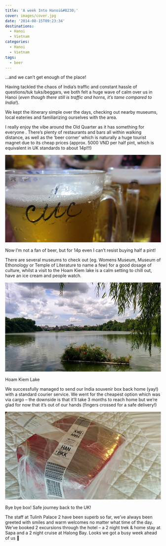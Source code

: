 ```yaml
---
title: 'A week Into Hanoi&#8230;'
cover: images/cover.jpg
date: '2014-08-15T09:23:34'
destinations:
  - Hanoi
  - Vietnam
categories:
  - Hanoi
  - Vietnam
tags:
  - beer
---
```

…and we can’t get enough of the place!

Having tackled the chaos of India’s traffic and constant hassle of questions/tuk tuks/beggars, we both felt a huge wave of calm over us in Hanoi (_even though there still is traffic and horns, it’s tame compared to India!_).

We kept the itinerary simple over the days, checking out nearby museums, local eateries and familiarizing ourselves with the area.

I really enjoy the vibe around the Old Quarter as it has something for everyone . There’s plenty of restaurants and bars all within walking distance, as well as the ‘beer corner’ which is naturally a huge tourist magnet due to its cheap prices (approx. 5000 VND per half pint, which is equivalent in UK standards to about 14p!!!)

![](images/IMG_4268.jpg)

Now I’m not a fan of beer, but for 14p even I can’t resist buying half a pint!

There are several museums to check out (eg. Womens Museum, Museum of Ethonology or Temple of Literature to name a few) for a good dosage of culture, whilst a visit to the Hoam Kiem lake is a calm setting to chill out, have an ice cream and people watch.

![](images/IMG_20140811_142358.jpg)

Hoam Kiem Lake

We successfully managed to send our India souvenir box back home (yay!) with a standard courier service. We went for the cheapest option which was via cargo – the downside is that it’ll take 3 months to reach home but we’re glad for now that it’s out of our hands (fingers crossed for a safe delivery!)

![](images/IMG_20140809_114848.jpg)

Bye bye box! Safe journey back to the UK!

The staff at Tulinh Palace 2 have been superb so far, we’ve always been greeted with smiles and warm welcomes no matter what time of the day. We’ve booked 2 excursions through the hotel – a 2 night trek & home stay at Sapa and a 2 night cruise at Halong Bay. Looks we got a busy week ahead of us 🙂
